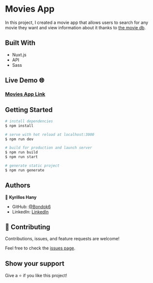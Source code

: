 # Movies App

In this project, I created a movie app that allows users to search for any movie they want and view information about it thanks to [the movie db](https://www.themoviedb.org/).

## Built With

- Nuxt.js
- API
- Sass

## Live Demo 🌐

### [Movies App Link](https://bondok6.github.io/movie-app/)

## Getting Started

```bash
# install dependencies
$ npm install

# serve with hot reload at localhost:3000
$ npm run dev

# build for production and launch server
$ npm run build
$ npm run start

# generate static project
$ npm run generate
```

## Authors

👤 **Kyrillos Hany**

- GitHub: [@Bondok6](https://github.com/Bondok6)
- LinkedIn: [LinkedIn](https://www.linkedin.com/in/kyrillos-hany/)

## 🤝 Contributing

Contributions, issues, and feature requests are welcome!

Feel free to check the [issues page](../../issues/).

## Show your support

Give a ⭐️ if you like this project!
